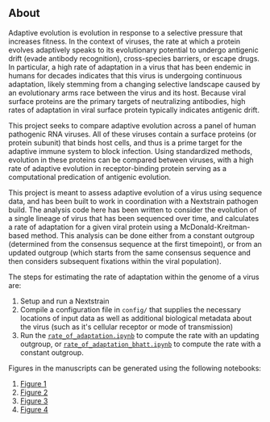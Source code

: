 ## About

Adaptive evolution is evolution in response to a selective pressure that increases fitness. In the context of viruses, the rate at which a protein evolves adaptively speaks to its evolutionary potential to undergo antigenic drift (evade antibody recognition), cross-species barriers, or escape drugs. In particular, a high rate of adaptation in a virus that has been endemic in humans for decades indicates that this virus is undergoing continuous adaptation, likely stemming from a changing selective landscape caused by an evolutionary arms race between the virus and its host. Because viral surface proteins are the primary targets of neutralizing antibodies, high rates of adaptation in viral surface protein typically indicates antigenic drift.

This project seeks to compare adaptive evolution across a panel of human pathogenic RNA viruses. All of these viruses contain a surface proteins (or protein subunit) that binds host cells, and thus is a prime target for the adaptive immune system to block infection. Using standardized methods, evolution in these proteins can be compared between viruses, with a high rate of adaptive evolution in receptor-binding protein serving as a computational predication of antigenic evolution. 

This project is meant to assess adaptive evolution of a virus using sequence data, and has been built to work in coordination with a Nextstrain pathogen build. The analysis code here has been written to consider the evolution of a single lineage of virus that has been sequenced over time, and calculates a rate of adaptation for a given viral protein using a McDonald-Kreitman-based method. This analysis can be done either from a constant outgroup (determined from the consensus sequence at the first timepoint), or from an updated outgroup (which starts from the same consensus sequence and then considers subsequent fixations within the viral population). 

The steps for estimating the rate of adaptation within the genome of a virus are:
1. Setup and run a Nextstrain
2. Compile a configuration file in `config/` that supplies the necessary locations of input data as well as additional biological metadata about the virus (such as it's cellular receptor or mode of transmission)
3. Run the [`rate_of_adaptation.ipynb`](https://github.com/blab/adaptive-evolution/blob/master/adaptive-evolution-analysis/rate_of_adaptation.ipynb) to compute the rate with an updating outgroup, or [`rate_of_adaptation_bhatt.ipynb`](https://github.com/blab/adaptive-evolution/blob/master/adaptive-evolution-analysis/rate_of_adaptation_bhatt.ipynb) to compute the rate with a constant outgroup.

Figures in the manuscripts can be generated using the following notebooks:
1. [Figure 1](https://github.com/blab/adaptive-evolution/blob/master/adaptive-evolution-analysis/Figure1.ipynb)
2. [Figure 2](https://github.com/blab/adaptive-evolution/blob/master/adaptive-evolution-analysis/Figure2.ipynb)
3. [Figure 3](https://github.com/blab/adaptive-evolution/blob/master/adaptive-evolution-analysis/Figure3.ipynb)
4. [Figure 4](https://github.com/blab/adaptive-evolution/blob/master/adaptive-evolution-analysis/Figure4.ipynb)